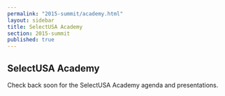 ```yaml
---
permalink: "2015-summit/academy.html"
layout: sidebar
title: SelectUSA Academy
section: 2015-summit
published: true
---
```

 

## SelectUSA Academy

Check back soon for the SelectUSA Academy agenda and presentations.

